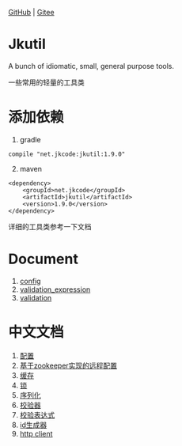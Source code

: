 [GitHub](https://github.com/shigebeyond/jkutil) | [Gitee](https://gitee.com/shigebeyond/jkutil) 

# Jkutil

A bunch of idiomatic, small, general purpose tools.

一些常用的轻量的工具类

# 添加依赖

1. gradle
```
compile "net.jkcode:jkutil:1.9.0"
```

2. maven
```
<dependency>
    <groupId>net.jkcode</groupId>
    <artifactId>jkutil</artifactId>
    <version>1.9.0</version>
</dependency>
```

详细的工具类参考一下文档

# Document

1. [config](doc/config.md)
2. [validation_expression](doc/validation/validation_expression.md)
3. [validation](doc/validation/validation.md)

# 中文文档

1. [配置](doc/config.cn.md)
2. [基于zookeeper实现的远程配置](doc/zkconfig.cn.md)
3. [缓存](doc/cache.cn.md)
4. [锁](doc/lock.cn.md)
5. [序列化](doc/serializer.cn.md)
6. [校验器](doc/validation/validation.cn.md)
7. [校验表达式](doc/validation/validation_expression.cn.md)
8. [id生成器](doc/idworker.cn.md)
9. [http client](doc/http_client.cn.md)